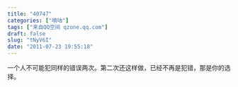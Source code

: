 ```yaml
---
title: "40747"
categories: ["嘀咕"]
tags: ["来自QQ空间 qzone.qq.com"]
draft: false
slug: "tNyV6I"
date: "2011-07-23 19:55:18"
---
```


一个人不可能犯同样的错误两次。第二次还这样做，已经不再是犯错，那是你的选择。
